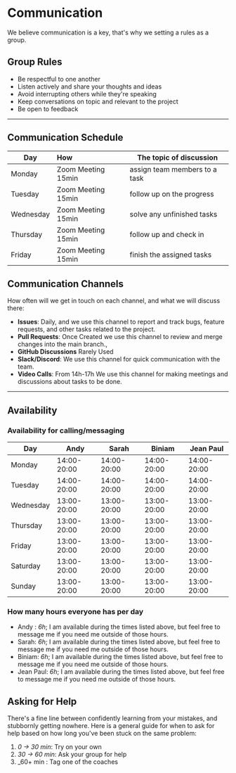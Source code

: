 # Communication

We believe communication is a key, that's why we setting a rules as a group.

## Group Rules

- Be respectful to one another
- Listen actively and share your thoughts and ideas
- Avoid interrupting others while they're speaking
- Keep conversations on topic and relevant to the project
- Be open to feedback

---

## Communication Schedule

| Day       | How                | The topic of discussion       |
| --------- | :----------------- | ----------------------------- |
| Monday    | Zoom Meeting 15min | assign team members to a task |
| Tuesday   | Zoom Meeting 15min | follow up on the progress     |
| Wednesday | Zoom Meeting 15min | solve any unfinished tasks    |
| Thursday  | Zoom Meeting 15min | follow up and check in        |
| Friday    | Zoom Meeting 15min | finish the assigned tasks     |

## Communication Channels

How often will we get in touch on each channel, and what we will discuss there:

- **Issues**: Daily, and we use this channel to report and track bugs, feature
  requests, and other tasks related to the project.
- **Pull Requests**: Once Created we use this channel to review and merge
  changes into the main branch.,
- **GitHub Discussions** Rarely Used
- **Slack/Discord**: We use this channel for quick communication with the team.
- **Video Calls**: From 14h-17h We use this channel for making meetings and
  discussions about tasks to be done.

---

## Availability

### Availability for calling/messaging

| Day       | Andy        | Sarah       | Biniam      | Jean Paul   |
| --------- | ----------- | ----------- | ----------- | ----------- |
| Monday    | 14:00-20:00 | 14:00-20:00 | 14:00-20:00 | 14:00-20:00 |
| Tuesday   | 14:00-20:00 | 14:00-20:00 | 14:00-20:00 | 14:00-20:00 |
| Wednesday | 13:00-20:00 | 13:00-20:00 | 13:00-20:00 | 13:00-20:00 |
| Thursday  | 13:00-20:00 | 13:00-20:00 | 13:00-20:00 | 13:00-20:00 |
| Friday    | 13:00-20:00 | 13:00-20:00 | 13:00-20:00 | 13:00-20:00 |
| Saturday  | 13:00-20:00 | 13:00-20:00 | 13:00-20:00 | 13:00-20:00 |
| Sunday    | 13:00-20:00 | 13:00-20:00 | 13:00-20:00 | 13:00-20:00 |

### How many hours everyone has per day

- Andy : _6h_; I am available during the times listed above, but feel free to
  message me if you need me outside of those hours.
- Sarah: _6h_; I am available during the times listed above, but feel free to
  message me if you need me outside of those hours.
- Biniam: _6h_; I am available during the times listed above, but feel free to
  message me if you need me outside of those hours.
- Jean Paul: _6h_; I am available during the times listed above, but feel free
  to message me if you need me outside of those hours.

## Asking for Help

There's a fine line between confidently learning from your mistakes, and
stubbornly getting nowhere. Here is a general guide for when to ask for help
based on how long you've been stuck on the same problem:

1. _0 -> 30 min_: Try on your own
2. _30 -> 60 min_: Ask your group for help
3. \_60+ min : Tag one of the coaches
